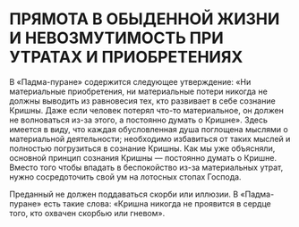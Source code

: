 # ПРЯМОТА В ОБЫДЕННОЙ ЖИЗНИ И НЕВОЗМУТИМОСТЬ ПРИ УТРАТАХ И ПРИОБРЕТЕНИЯХ

В «Падма-пуране» содержится следующее утверждение: «Ни материальные приобретения, ни материальные потери никогда не должны выводить из равновесия тех, кто развивает в себе сознание Кришны. Даже если человек потерял что-то материальное, он должен не волноваться из-за этого, а постоянно думать о Кришне». Здесь имеется в виду, что каждая обусловленная душа поглощена мыслями о материальной деятельности; необходимо избавиться от таких мыслей и полностью погрузиться в сознание Кришны. Как мы уже объясняли, основной принцип сознания Кришны — постоянно думать о Кришне. Вместо того чтобы впадать в беспокойство из-за материальных утрат, нужно сосредоточить свой ум на лотосных стопах Господа.

Преданный не должен поддаваться скорби или иллюзии. В «Падма-пуране» есть такие слова: «Кришна никогда не проявится в сердце того, кто охвачен скорбью или гневом».
